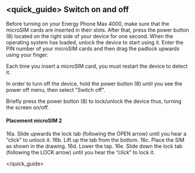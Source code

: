 ## <quick_guide> Switch on and off

Before turning on your Energy Phone Max 4000, make sure that the microSIM cards are inserted in their slots. After that, press the power button (8) located on the right side of your device for one second. When the operating system has loaded, unlock the device to start using it. Enter the PIN number of your microSIM cards and then drag the padlock upwards using your finger.

Each time you insert a microSIM card, you must restart the device to detect it.

In order to turn off the device, hold the power button (8) until you see the power off menu, then select "Switch off".

Briefly press the power button (8) to lock/unlock the device thus, turning the screen on/off.


#### Placement microSIM 2

16a. Slide upwards the lock tab (following the OPEN arrow) until you hear a “click” to unlock it.
16b. Lift up the tab from the bottom.
16c. Place the SIM as shown in the drawing.
16d. Lower the tap.
16e. Slide down the lock tab (following the LOCK arrow) until you hear the “click” to lock it.

</quick_guide>


